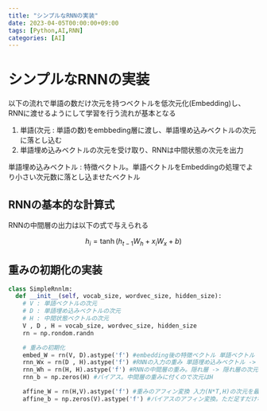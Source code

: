 ```yaml
---
title: "シンプルなRNNの実装"
date: 2023-04-05T00:00:00+09:00
tags: [Python,AI,RNN]
categories: [AI]
---
```

# シンプルなRNNの実装

以下の流れで単語の数だけ次元を持つベクトルを低次元化(Embedding)し、
RNNに渡せるようにして学習を行う流れが基本となる
1. 単語(次元 : 単語の数)をembbeding層に渡し、単語埋め込みベクトルの次元に落とし込む
2. 単語埋め込みベクトルの次元を受け取り、RNNは中間状態の次元を出力

単語埋め込みベクトル : 特徴ベクトル。単語ベクトルをEmbeddingの処理でより小さい次元数に落とし込ませたベクトル

## RNNの基本的な計算式

RNNの中間層の出力は以下の式で与えられる

$$
h_i = \tanh(h_{t-1}W_h + x_iW_x + b)
$$

## 重みの初期化の実装

``` python
class SimpleRnnlm:
  def __init__(self, vocab_size, wordvec_size, hidden_size):
    # V : 単語ベクトルの次元
    # D : 単語埋め込みベクトルの次元
    # H : 中間状態ベクトルの次元
    V , D , H = vocab_size, wordvec_size, hidden_size
    rn = np.rondom.randn

    # 重みの初期化
    embed_W = rn(V, D).astype('f') #embedding後の特徴ベクトル 単語ベクトル -> 単語埋め込みベクトル
    rnn_Wx = rn(D , H).astype('f') #RNNの入力の重み 単語埋め込みベクトル -> 中間層ベクトル のため次元は(D,H)となる
    rnn_Wh = rn(H, H).astype('f') #RNNの中間層の重み。隠れ層 -> 隠れ層の次元なので(H,H)となる
    rnn_b = np.zeros(H) #バイアス。中間層の重みに付くので次元はH

    affine_W = rn(H,V).astype('f') #重みのアフィン変換 入力(N*T,H)の次元を最終的に(N,T,V)の形に落とし込むので (H,V)となる
    affine_b = np.zeros(V).astype('f') #バイアスのアフィン変換。ただ足すだけなので、次元はVになる
    
```
    
    